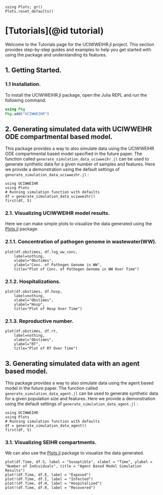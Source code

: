 ```@setup tutorial
using Plots; gr()
Plots.reset_defaults()
```
# [Tutorials](@id tutorial)

Welcome to the Tutorials page for the UCIWWEIHR.jl project. This section provides step-by-step guides and examples to help you get started with using the package and understanding its features.

## 1. Getting Started.

### 1.1 Installation.

To install the UCIWWEIHR.jl package, open the Julia REPL and run the following command:

``` julia
using Pkg
Pkg.add("UCIWWEIHR")
```

## 2. Generating simulated data with UCIWWEIHR ODE compartmental based model.

This package provides a way to also simulate data using the UCIWWEIHR ODE compartmental based model specified in the future paper.  The function called `generate_simulation_data_uciwweihr.jl` can be used to generate synthetic data for a given number of samples and features.  Here we provide a demonstration using the default settings of `generate_simulation_data_uciwweihr.jl` :

``` @example tutorial
using UCIWWEIHR
using Plots
# Running simulation function with defaults
df = generate_simulation_data_uciwweihr()
first(df, 5)
```

### 2.1. Visualizing UCIWWEIHR model results.

Here we can make simple plots to visualize the data generated using the [Plots.jl](https://github.com/JuliaPlots/Plots.jl) package.

### 2.1.1. Concentration of pathogen genome in wastewater(WW).
```@example tutorial
plot(df.obstimes, df.log_ww_conc,
    label=nothing,
    xlabel="Obstimes", 
    ylabel="Conc. of Pathogen Genome in WW", 
    title="Plot of Conc. of Pathogen Genome in WW Over Time")
```

### 2.1.2. Hospitalizations.
```@example tutorial
plot(df.obstimes, df.hosp, 
    label=nothing,
    xlabel="Obstimes", 
    ylabel="Hosp", 
    title="Plot of Hosp Over Time")
```

### 2.1.3. Reproductive number.
```@example tutorial
plot(df.obstimes, df.rt, 
    label=nothing,
    xlabel="Obstimes", 
    ylabel="RT", 
    title="Plot of RT Over Time")
```

## 3. Generating simulated data with an agent based model.

This package provides a way to also simulate data using the agent based model in the future paper.  The function called `generate_simulation_data_agent.jl` can be used to generate synthetic data for a given population size and features.  Here we provide a demonstration using the default settings of `generate_simulation_data_agent.jl` :

``` @example tutorial
using UCIWWEIHR
using Plots
# Running simulation function with defaults
df = generate_simulation_data_agent()
first(df, 5)
```

### 3.1. Visualizing SEIHR compartments.

We can also use the [Plots.jl](https://github.com/JuliaPlots/Plots.jl) package to visualize the data generated.

```@example tutorial
plot(df.Time, df.S, label = "Suseptible", xlabel = "Time", ylabel = "Number of Individuals", title = "Agent Based Model Simulation Results")
plot!(df.Time, df.E, label = "Exposed")
plot!(df.Time, df.I, label = "Infected")
plot!(df.Time, df.H, label = "Hospitalized")
plot!(df.Time, df.R, label = "Recovered")
```

